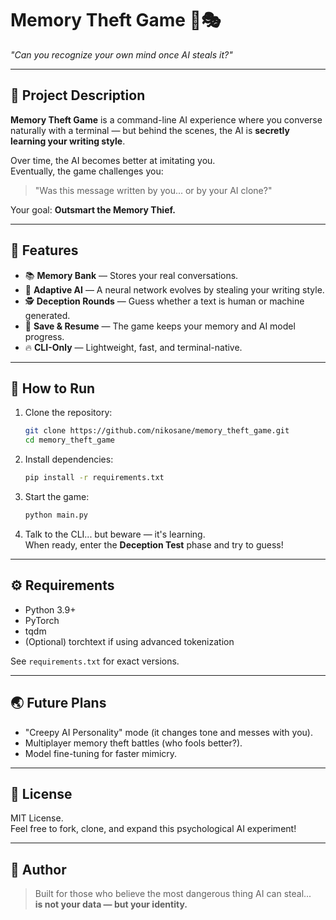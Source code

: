 # Memory Theft Game 🧀🎭
*"Can you recognize your own mind once AI steals it?"*

---

## 🔩 Project Description

**Memory Theft Game** is a command-line AI experience where you converse naturally with a terminal — but behind the scenes, the AI is **secretly learning your writing style**.

Over time, the AI becomes better at imitating you.  
Eventually, the game challenges you:  
> "Was this message written by you... or by your AI clone?"

Your goal: **Outsmart the Memory Thief.**

---

## 🌟 Features

- 📚 **Memory Bank** — Stores your real conversations.
- 🧠 **Adaptive AI** — A neural network evolves by stealing your writing style.
- 🕵️ **Deception Rounds** — Guess whether a text is human or machine generated.
- 💾 **Save & Resume** — The game keeps your memory and AI model progress.
- 🔥 **CLI-Only** — Lightweight, fast, and terminal-native.

---

## 🚀 How to Run

1. Clone the repository:
   ```bash
   git clone https://github.com/nikosane/memory_theft_game.git
   cd memory_theft_game
   ```

2. Install dependencies:
   ```bash
   pip install -r requirements.txt
   ```

3. Start the game:
   ```bash
   python main.py
   ```

4. Talk to the CLI... but beware — it's learning.  
   When ready, enter the **Deception Test** phase and try to guess!

---

## ⚙️ Requirements

- Python 3.9+
- PyTorch
- tqdm
- (Optional) torchtext if using advanced tokenization

See `requirements.txt` for exact versions.

---

## 🌏 Future Plans

- "Creepy AI Personality" mode (it changes tone and messes with you).
- Multiplayer memory theft battles (who fools better?).
- Model fine-tuning for faster mimicry.

---

## 📜 License

MIT License.  
Feel free to fork, clone, and expand this psychological AI experiment!

---

## 🧠 Author

> Built for those who believe the most dangerous thing AI can steal...  
> **is not your data — but your identity.**

